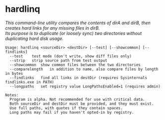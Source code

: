 # hardlinq

*This command-line utility compares the contents of dirA and dirB, then creates hard links for any missing files in dirB.*<br />
*Its purpose is to duplicate (or loosely sync) two directories without duplicating hard disk usage.*<br />

	Usage: hardlinq <sourceDir> <destDir> [--test] [--showcommon] [--findlinks]
	  --test	test mode (don't write, show diff files only)
	  --strip	strip source path from test output
	  --showcommon	show common files between the two directories
	  --comparelength	in addition to name, also compare files by length in bytes
	  --findlinks	find all links in destDir (requires Sysinternals findlinks.exe in PATH)
	  --longpaths	set registry value LongPathsEnabled=1 (requires admin)

	Notes:
	  Program is alpha. Not recommended for use with critical data.
	  Both sourceDir and destDir must be provided, and they must exist.
	  Use full paths, with quotes if they contain spaces.
	  Long paths may fail if you haven't opted-in by registry.
